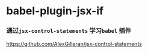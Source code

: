 # babel-plugin-jsx-if

### 通过`jsx-control-statements` 学习`babel` 插件 


https://github.com/AlexGilleran/jsx-control-statements